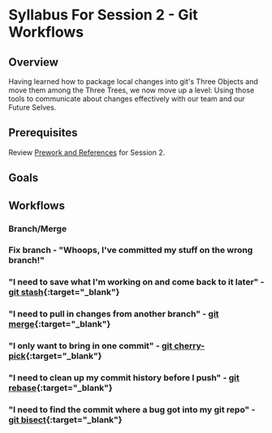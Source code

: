 # Syllabus For Session 2 - Git Workflows

## Overview

Having learned how to package local changes into git's Three Objects and move them among the Three Trees, we now move up a level:  Using those tools to communicate about changes effectively with our team and our Future Selves.

## Prerequisites

Review [Prework and References](prework-and-references) for Session 2.

## Goals

## Workflows

### Branch/Merge

### Fix branch - "Whoops, I've committed my stuff on the wrong branch!"

### "I need to save what I'm working on and come back to it later" - [git stash](https://git-scm.com/book/en/v2/Git-Tools-Stashing-and-Cleaning){:target="_blank"}

### "I need to pull in changes from another branch" - [git merge](https://git-scm.com/book/en/v2/Git-Branching-Basic-Branching-and-Merging#_basic_merging){:target="_blank"}

### "I only want to bring in one commit" - [git cherry-pick](https://git-scm.com/book/en/v2/Appendix-C:-Git-Commands-Patching){:target="_blank"}

### "I need to clean up my commit history before I push" - [git rebase](https://git-scm.com/book/en/v2/Git-Branching-Rebasing){:target="_blank"}

### "I need to find the commit where a bug got into my git repo" - [git bisect](https://git-scm.com/book/en/v2/Git-Tools-Debugging-with-Git){:target="_blank"}
